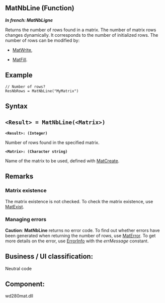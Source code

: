
## MatNbLine (Function)

***In french: MatNbLigne***



<a name="XUse"></a>
<a name="Use"></a>
<a name="description"></a>
Returns the number of rows found in a matrix. The number of matrix rows changes dynamically. It corresponds to the number of initialized rows. The number of rows can be modified by:

- [MatWrite](../WDLang1/3050077.md),

- [MatFill](../WDLang1/3050057.md).







<a name="Example1"></a>
<a name="sample_code"></a>

## Example


```wl
// Number of rows?
ResNbRows = MatNbLine("MyMatrix")
```

<a name="XSYNTAX"></a>
<a name="SYNTAX1"></a>

## Syntax

`<Result> = MatNbLine(<Matrix>)`
---

**`<Result>: (Integer)`**

Number of rows found in the specified matrix.

**`<Matrix>: (Character string)`**

Name of the matrix to be used, defined with [MatCreate](../WDLang1/3050058.md).  



<a name="NOTE0"></a>
<a name="NOTE0_1"></a>

## Remarks




### Matrix existence
<a name="matrix_existence_ELTPARAGRAPHE000084"></a>

The matrix existence is not checked. To check the matrix existence, use [MatExist](../WDLang1/3050076.md).
<a name="NOTE0_2"></a>




### Managing errors
<a name="managing_errors_ELTPARAGRAPHE000095"></a>

**Caution**: **MatNbLine** returns no error code. To find out whether errors have been generated when returning the number of rows, use [MatError](../WDLang1/3050044.md). To get more details on the error, use [ErrorInfo](../WDLang1/3013008.md) with the *errMessage* constant.

<a name="XComponent"></a>

## Business / UI classification:
Neutral code
## Component:
wd280mat.dll
